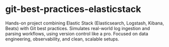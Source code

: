 # git-best-practices-elasticstack
Hands-on project combining Elastic Stack (Elasticsearch, Logstash, Kibana, Beats) with Git best practices. Simulates real-world log ingestion and parsing workflows, using version control like a pro. Focused on data engineering, observability, and clean, scalable setups.
